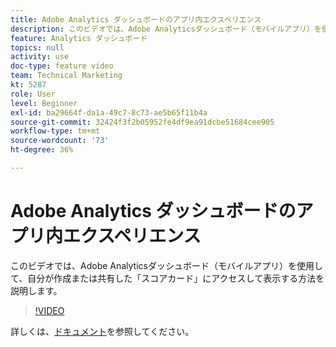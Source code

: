 ```yaml
---
title: Adobe Analytics ダッシュボードのアプリ内エクスペリエンス
description: このビデオでは、Adobe Analyticsダッシュボード（モバイルアプリ）を使用して、自分が作成または共有した「スコアカード」にアクセスして表示する方法を説明します。
feature: Analytics ダッシュボード
topics: null
activity: use
doc-type: feature video
team: Technical Marketing
kt: 5287
role: User
level: Beginner
exl-id: ba29664f-da1a-49c7-8c73-ae5b65f11b4a
source-git-commit: 32424f3f2b05952fe4df9ea91dcbe51684cee905
workflow-type: tm+mt
source-wordcount: '73'
ht-degree: 36%

---
```


# Adobe Analytics ダッシュボードのアプリ内エクスペリエンス

このビデオでは、Adobe Analyticsダッシュボード（モバイルアプリ）を使用して、自分が作成または共有した「スコアカード」にアクセスして表示する方法を説明します。

>[!VIDEO](https://video.tv.adobe.com/v/34545/?quality=12)

詳しくは、[ドキュメント](https://docs.adobe.com/help/ja-JP/analytics/analyze/mobapp/home.html)を参照してください。

